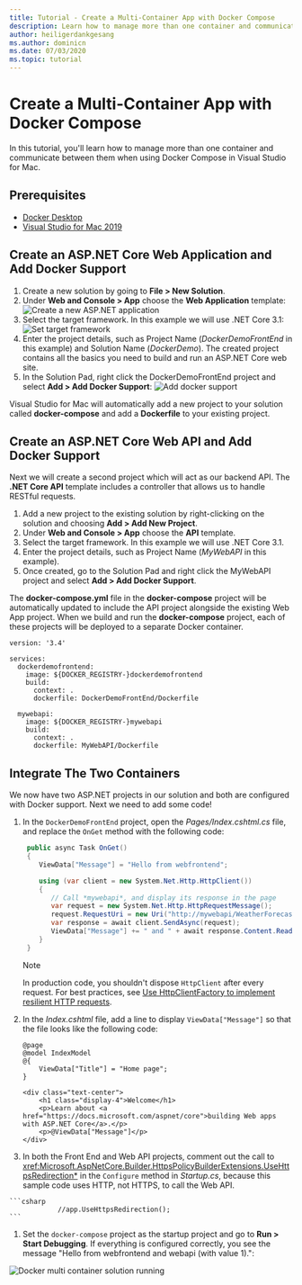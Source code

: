 ```yaml
---
title: Tutorial - Create a Multi-Container App with Docker Compose
description: Learn how to manage more than one container and communicate between them in Visual Studio for Mac
author: heiligerdankgesang
ms.author: dominicn
ms.date: 07/03/2020
ms.topic: tutorial
---
```


# Create a Multi-Container App with Docker Compose

In this tutorial, you'll learn how to manage more than one container and communicate between them when using Docker Compose in Visual Studio for Mac.

## Prerequisites

* [Docker Desktop](https://hub.docker.com/editions/community/docker-ce-desktop-mac)
* [Visual Studio for Mac 2019](https://visualstudio.microsoft.com/vs/mac)

## Create an ASP.NET Core Web Application and Add Docker Support

1. Create a new solution by going to **File > New Solution**.
1. Under **Web and Console > App** choose the **Web Application** template:
![Create a new ASP.NET application](media/docker-quickstart-1.png)
1. Select the target framework. In this example we will use .NET Core 3.1:
![Set target framework](media/docker-quickstart-2.png)
1. Enter the project details, such as Project Name (_DockerDemoFrontEnd_ in this example) and Solution Name (_DockerDemo_). The created project contains all the basics you need to build and run an ASP.NET Core web site.
1. In the Solution Pad, right click the DockerDemoFrontEnd project and select **Add > Add Docker Support**:
![Add docker support](media/docker-quickstart-3.png)

Visual Studio for Mac will automatically add a new project to your solution called **docker-compose** and add a **Dockerfile** to your existing project.

## Create an ASP.NET Core Web API and Add Docker Support

Next we will create a second project which will act as our backend API. The **.NET Core API** template includes a controller that allows us to handle RESTful requests.

1. Add a new project to the existing solution by right-clicking on the solution and choosing **Add > Add New Project**.
1. Under **Web and Console > App** choose the **API** template.
1. Select the target framework. In this example we will use .NET Core 3.1.
1. Enter the project details, such as Project Name (_MyWebAPI_ in this example).
1. Once created, go to the Solution Pad and right click the MyWebAPI project and select **Add > Add Docker Support**.

The **docker-compose.yml** file in the **docker-compose** project will be automatically updated to include the API project alongside the existing Web App project. When we build and run the **docker-compose** project, each of these projects will be deployed to a separate Docker container.

```
version: '3.4'

services:
  dockerdemofrontend:
    image: ${DOCKER_REGISTRY-}dockerdemofrontend
    build:
      context: .
      dockerfile: DockerDemoFrontEnd/Dockerfile

  mywebapi:
    image: ${DOCKER_REGISTRY-}mywebapi
    build:
      context: .
      dockerfile: MyWebAPI/Dockerfile
```

## Integrate The Two Containers

We now have two ASP.NET projects in our solution and both are configured with Docker support. Next we need to add some code!

1. In the `DockerDemoFrontEnd` project, open the *Pages/Index.cshtml.cs* file, and replace the `OnGet` method with the following code:

   ```csharp
    public async Task OnGet()
    {
       ViewData["Message"] = "Hello from webfrontend";

       using (var client = new System.Net.Http.HttpClient())
       {
          // Call *mywebapi*, and display its response in the page
          var request = new System.Net.Http.HttpRequestMessage();
          request.RequestUri = new Uri("http://mywebapi/WeatherForecast");
          var response = await client.SendAsync(request);
          ViewData["Message"] += " and " + await response.Content.ReadAsStringAsync();
       }
    }
   ```
   
    > [!NOTE]
    > In production code, you shouldn't dispose `HttpClient` after every request. For best practices, see [Use HttpClientFactory to implement resilient HTTP requests](https://docs.microsoft.com/dotnet/architecture/microservices/implement-resilient-applications/use-httpclientfactory-to-implement-resilient-http-requests).

1. In the *Index.cshtml* file, add a line to display `ViewData["Message"]` so that the file looks like the following code:

      ```cshtml
      @page
      @model IndexModel
      @{
          ViewData["Title"] = "Home page";
      }

      <div class="text-center">
          <h1 class="display-4">Welcome</h1>
          <p>Learn about <a href="https://docs.microsoft.com/aspnet/core">building Web apps with ASP.NET Core</a>.</p>
          <p>@ViewData["Message"]</p>
      </div>
      ```
  
  1. In both the Front End and Web API projects, comment out the call to <xref:Microsoft.AspNetCore.Builder.HttpsPolicyBuilderExtensions.UseHttpsRedirection*> in the `Configure` method in *Startup.cs*, because this sample code uses HTTP, not HTTPS, to call the Web API.

    ```csharp
                //app.UseHttpsRedirection();
    ```

1. Set the `docker-compose` project as the startup project and go to **Run > Start Debugging**. If everything is configured correctly, you see the message "Hello from webfrontend and webapi (with value 1).":

![Docker multi container solution running](media/docker-multicontainer-debug.png)
